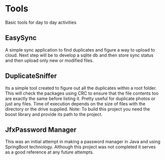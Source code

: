 # Tools
Basic tools for day to day activities

## EasySync
A simple sync application to find duplicates and figure a way to upload to cloud. Next step will be to develop a sqlite db and then store sync status and then upload only new or modified files.

## DuplicateSniffer
Its a simple tool created to figure out all the duplicates within a root folder. This will check the packages using CRC to ensure that the file contents too are exactly the same before listing it.
Pretty useful for duplicate photos or just any files.
Time of execution depends on the size of files with the directory or the drive supplied.
Note: To build this project you need the boost library and provide its path to the project.

## JfxPassword Manager
This was an initial attempt in making a password manager in Java and using SpringBoot technology. Although this project was not completed it serves as a good reference at any future attempts.
